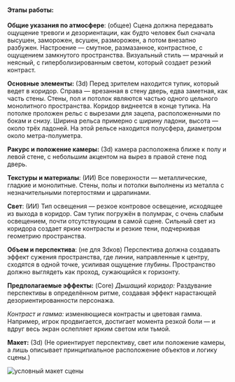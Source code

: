 #### Этапы работы:

**Общие указания по атмосфере**: (общее) Сцена должна передавать ощущение тревоги и дезориентации, как будто человек был сначала высушен, заморожен, всушен, разморожен, а потом внезапно разбужен. Настроение — смутное, размазанное, контрастное, с ощущением замкнутого пространства. Визуальный стиль — мрачный и неясный, с гиперболизированным светом, который создает резкий контраст.

**Основные элементы:** (3d) Перед зрителем находится тупик, который ведет в коридор. Справа — врезанная в стену дверь, едва заметная, как часть стены. Стены, пол и потолок являются частью одного цельного монолитного пространства. Коридор виднеется в конце тупика. На потолке проложен рельс с вырезами для зацепа, расположенными по бокам и снизу. Ширина рельса примерно с ширину ладони, высота — около трёх ладоней. На этой рельсе находится полусфера, диаметром около метра-полуметра.

**Ракурс и положение камеры:** (3d) камера расположена ближе к полу и левой стене, с небольшим акцентом на вырез в правой стене под дверь.

**Текстуры и материалы**: (ИИ) Все поверхности — металлические, гладкие и монолитные. Стены, полы и потолки выполнены из металла с незначительными потертостями и царапинами.

**Свет**: (ИИ) Тип освещения — резкое контровое освещение, исходящее из выхода в коридор. Сам тупик погружён в полумрак, с очень слабым освещением, почти отсутствующим в самой сцене. Сильный свет из коридора создает яркие контрасты и резкие тени, подчеркивая геометрию пространства.

**Объем и перспектива**: (не для 3dков) Перспектива должна создавать эффект сужения пространства, где линии, направленные к центру, сходятся в одной точке, усиливая ощущение глубины. Пространство должно выглядеть как проход, сужающийся к горизонту.

**Предполагаемые эффекты:** (Core)
_Дышащий коридор:_ Раздувание перспективы в определённом ритме, создавая эффект нарастающей дезориентированности персонажа.

*Контраст и гамма:* изменяющиеся контрасты и цветовая гамма. Например, игрок продвигается, достигает момента резкой боли — и вдруг весь экран ослепляет ярким светом или тьмой.

**Макет:** (3d)
(Не ориентирует перспективу, свет или положение камеры, а лишь описывает принципиальное расположение объектов и логику сцены.)

![условный макет сцены](./01_scene_layout.png)

